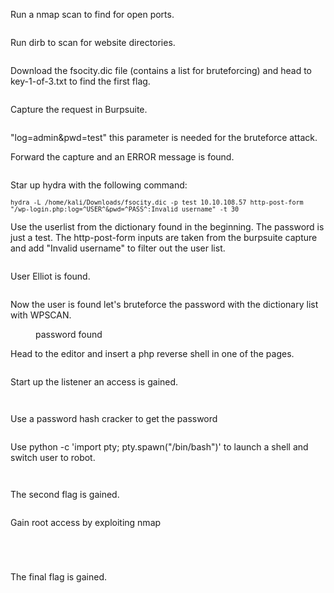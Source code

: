 <!-- wp:paragraph -->
<p>Run a nmap scan to find for open ports.</p>
<!-- /wp:paragraph -->

<!-- wp:image {"id":967,"sizeSlug":"large","linkDestination":"none"} -->
<figure class="wp-block-image size-large"><img src="https://persecure.files.wordpress.com/2022/04/image-44.png?w=603" alt="" class="wp-image-967"/></figure>
<!-- /wp:image -->

<!-- wp:paragraph -->
<p>Run dirb to scan for website directories.</p>
<!-- /wp:paragraph -->

<!-- wp:image {"id":964,"sizeSlug":"large","linkDestination":"none"} -->
<figure class="wp-block-image size-large"><img src="https://persecure.files.wordpress.com/2022/04/image-43.png?w=655" alt="" class="wp-image-964"/></figure>
<!-- /wp:image -->

<!-- wp:paragraph -->
<p>Download the fsocity.dic file (contains a list for bruteforcing) and head to key-1-of-3.txt to find the first flag.</p>
<!-- /wp:paragraph -->

<!-- wp:image {"id":955,"sizeSlug":"large","linkDestination":"none"} -->
<figure class="wp-block-image size-large"><img src="https://persecure.files.wordpress.com/2022/04/image-39.png?w=536" alt="" class="wp-image-955"/></figure>
<!-- /wp:image -->

<!-- wp:paragraph -->
<p>Capture the request in Burpsuite.</p>
<!-- /wp:paragraph -->

<!-- wp:image {"id":953,"sizeSlug":"large","linkDestination":"none"} -->
<figure class="wp-block-image size-large"><img src="https://persecure.files.wordpress.com/2022/04/image-38.png?w=951" alt="" class="wp-image-953"/></figure>
<!-- /wp:image -->

<!-- wp:paragraph -->
<p>"log=admin&amp;pwd=test" this parameter is needed for the bruteforce attack.</p>
<!-- /wp:paragraph -->

<!-- wp:paragraph -->
<p>Forward the capture and an ERROR message is found.</p>
<!-- /wp:paragraph -->

<!-- wp:image {"id":957,"sizeSlug":"large","linkDestination":"none"} -->
<figure class="wp-block-image size-large"><img src="https://persecure.files.wordpress.com/2022/04/image-40.png?w=476" alt="" class="wp-image-957"/></figure>
<!-- /wp:image -->

<!-- wp:paragraph -->
<p>Star up hydra with the following command:</p>
<!-- /wp:paragraph -->

<!-- wp:code -->
<pre class="wp-block-code"><code><code>hydra -L /home/kali/Downloads/fsocity.dic -p test 10.10.108.57 http-post-form "/wp-login.php:log=^USER^&amp;pwd=^PASS^:Invalid username" -t 30</code>
</code></pre>
<!-- /wp:code -->

<!-- wp:paragraph -->
<p>Use the userlist from the dictionary found in the beginning. The password is just a test. The http-post-form inputs are taken from the burpsuite capture and add "Invalid username" to filter out the user list.</p>
<!-- /wp:paragraph -->

<!-- wp:image {"id":960,"sizeSlug":"large","linkDestination":"none"} -->
<figure class="wp-block-image size-large"><img src="https://persecure.files.wordpress.com/2022/04/image-41.png?w=1024" alt="" class="wp-image-960"/></figure>
<!-- /wp:image -->

<!-- wp:paragraph -->
<p>User Elliot is found.</p>
<!-- /wp:paragraph -->

<!-- wp:image {"id":962,"sizeSlug":"large","linkDestination":"none"} -->
<figure class="wp-block-image size-large"><img src="https://persecure.files.wordpress.com/2022/04/image-42.png?w=437" alt="" class="wp-image-962"/></figure>
<!-- /wp:image -->

<!-- wp:paragraph -->
<p>Now the user is found let's bruteforce the password with the dictionary list with WPSCAN.</p>
<!-- /wp:paragraph -->

<!-- wp:image {"id":970,"sizeSlug":"large","linkDestination":"none"} -->
<figure class="wp-block-image size-large"><img src="https://persecure.files.wordpress.com/2022/04/image-45.png?w=964" alt="" class="wp-image-970"/><figcaption>password found</figcaption></figure>
<!-- /wp:image -->

<!-- wp:paragraph -->
<p>Head to the editor and insert a php reverse shell in one of the pages.</p>
<!-- /wp:paragraph -->

<!-- wp:image {"id":971,"sizeSlug":"large","linkDestination":"none"} -->
<figure class="wp-block-image size-large"><img src="https://persecure.files.wordpress.com/2022/04/image-46.png?w=1024" alt="" class="wp-image-971"/></figure>
<!-- /wp:image -->

<!-- wp:paragraph -->
<p>Start up the listener an access is gained.</p>
<!-- /wp:paragraph -->

<!-- wp:image {"id":972,"sizeSlug":"large","linkDestination":"none"} -->
<figure class="wp-block-image size-large"><img src="https://persecure.files.wordpress.com/2022/04/image-47.png?w=861" alt="" class="wp-image-972"/></figure>
<!-- /wp:image -->

<!-- wp:image {"id":974,"sizeSlug":"large","linkDestination":"none"} -->
<figure class="wp-block-image size-large"><img src="https://persecure.files.wordpress.com/2022/04/image-49.png?w=364" alt="" class="wp-image-974"/></figure>
<!-- /wp:image -->

<!-- wp:paragraph -->
<p>Use a password hash cracker to get the password</p>
<!-- /wp:paragraph -->

<!-- wp:image {"id":973,"sizeSlug":"large","linkDestination":"none"} -->
<figure class="wp-block-image size-large"><img src="https://persecure.files.wordpress.com/2022/04/image-48.png?w=1024" alt="" class="wp-image-973"/></figure>
<!-- /wp:image -->

<!-- wp:paragraph -->
<p>Use python -c 'import pty; pty.spawn("/bin/bash")' to launch a shell and switch user to robot.</p>
<!-- /wp:paragraph -->

<!-- wp:image {"id":976,"sizeSlug":"large","linkDestination":"none"} -->
<figure class="wp-block-image size-large"><img src="https://persecure.files.wordpress.com/2022/04/image-50.png?w=418" alt="" class="wp-image-976"/></figure>
<!-- /wp:image -->

<!-- wp:image {"id":978,"sizeSlug":"large","linkDestination":"none"} -->
<figure class="wp-block-image size-large"><img src="https://persecure.files.wordpress.com/2022/04/image-51.png?w=312" alt="" class="wp-image-978"/></figure>
<!-- /wp:image -->

<!-- wp:paragraph -->
<p>The second flag is gained.</p>
<!-- /wp:paragraph -->

<!-- wp:image {"id":979,"sizeSlug":"large","linkDestination":"none"} -->
<figure class="wp-block-image size-large"><img src="https://persecure.files.wordpress.com/2022/04/image-52.png?w=516" alt="" class="wp-image-979"/></figure>
<!-- /wp:image -->

<!-- wp:paragraph -->
<p>Gain root access by exploiting nmap</p>
<!-- /wp:paragraph -->

<!-- wp:image {"id":980,"sizeSlug":"large","linkDestination":"none"} -->
<figure class="wp-block-image size-large"><img src="https://persecure.files.wordpress.com/2022/04/image-53.png?w=443" alt="" class="wp-image-980"/></figure>
<!-- /wp:image -->

<!-- wp:image {"id":982,"sizeSlug":"large","linkDestination":"none"} -->
<figure class="wp-block-image size-large"><img src="https://persecure.files.wordpress.com/2022/04/image-54.png?w=826" alt="" class="wp-image-982"/></figure>
<!-- /wp:image -->

<!-- wp:image {"id":983,"sizeSlug":"large","linkDestination":"none"} -->
<figure class="wp-block-image size-large"><img src="https://persecure.files.wordpress.com/2022/04/image-55.png?w=605" alt="" class="wp-image-983"/></figure>
<!-- /wp:image -->

<!-- wp:image {"id":985,"sizeSlug":"large","linkDestination":"none"} -->
<figure class="wp-block-image size-large"><img src="https://persecure.files.wordpress.com/2022/04/image-56.png?w=757" alt="" class="wp-image-985"/></figure>
<!-- /wp:image -->

<!-- wp:paragraph -->
<p>The final flag is gained. </p>
<!-- /wp:paragraph -->

<!-- wp:paragraph -->
<p></p>
<!-- /wp:paragraph -->
